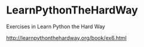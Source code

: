 # LearnPythonTheHardWay
Exercises in Learn Python the Hard Way

http://learnpythonthehardway.org/book/ex6.html
